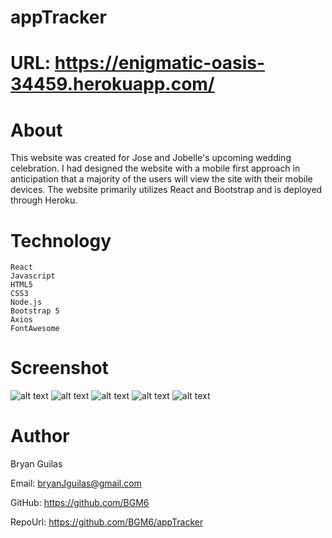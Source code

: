 # appTracker

# URL: https://enigmatic-oasis-34459.herokuapp.com/

# About

This website was created for Jose and Jobelle's upcoming wedding celebration. 
I had designed the website with a mobile first approach in anticipation that a 
majority of the users will view the site with their mobile devices. The website primarily utilizes 
React and Bootstrap and is deployed through Heroku.
    
   # Technology
    React
    Javascript
    HTML5
    CSS3
    Node.js
    Bootstrap 5
    Axios
    FontAwesome
    
# Screenshot
![alt text](screenShot/screenShot0.jpg "HTML Screenshot")
![alt text](screenShot/screenShot1.jpg "HTML Screenshot")
![alt text](screenShot/screenShot2.jpg "HTML Screenshot")
![alt text](screenShot/screenShot3.jpg "HTML Screenshot")
![alt text](screenShot/screenShot4.jpg "HTML Screenshot")
# Author
Bryan Guilas

Email: bryanJguilas@gmail.com

GitHub: https://github.com/BGM6
    
RepoUrl: https://github.com/BGM6/appTracker
